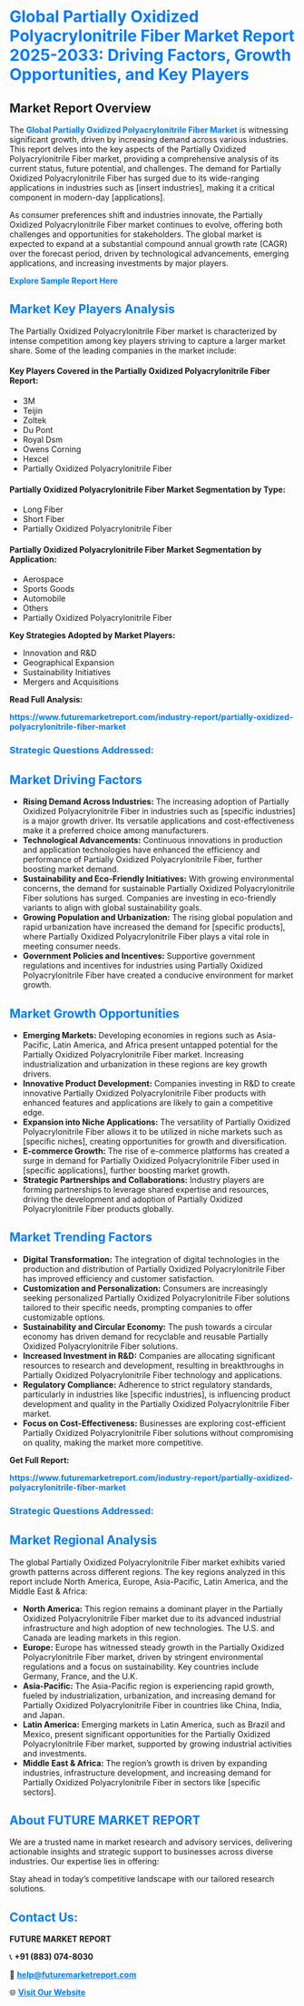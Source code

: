 <h1 style="color: #007BFF;">Global Partially Oxidized Polyacrylonitrile Fiber Market Report 2025-2033: Driving Factors, Growth Opportunities, and Key Players</h1>

<section id="overview">
<h2>Market Report Overview</h2>
<p>The <a href="https://www.futuremarketreport.com/industry-report/partially-oxidized-polyacrylonitrile-fiber-market" style="color: #007BFF; text-decoration: none;"><strong>Global Partially Oxidized Polyacrylonitrile Fiber Market</strong></a> is witnessing significant growth, driven by increasing demand across various industries. This report delves into the key aspects of the Partially Oxidized Polyacrylonitrile Fiber market, providing a comprehensive analysis of its current status, future potential, and challenges. The demand for Partially Oxidized Polyacrylonitrile Fiber has surged due to its wide-ranging applications in industries such as [insert industries], making it a critical component in modern-day [applications].</p>
<p>As consumer preferences shift and industries innovate, the Partially Oxidized Polyacrylonitrile Fiber market continues to evolve, offering both challenges and opportunities for stakeholders. The global market is expected to expand at a substantial compound annual growth rate (CAGR) over the forecast period, driven by technological advancements, emerging applications, and increasing investments by major players.</p>
</section>

<section id="overview">
<p><a href="https://www.futuremarketreport.com/request-sample/reportId=97441" style="color: #007BFF; text-decoration: none;"><strong>Explore Sample Report Here</strong></a></p>
</section>

<section id="key-players">
<h2 style="color: #007BFF;">Market Key Players Analysis</h2>
<p>The Partially Oxidized Polyacrylonitrile Fiber market is characterized by intense competition among key players striving to capture a larger market share. Some of the leading companies in the market include:</p>
<h4>Key Players Covered in the Partially Oxidized Polyacrylonitrile Fiber Report:</h4>
<ul><li>3M</li><li>Teijin</li><li>Zoltek</li><li>Du Pont</li><li>Royal Dsm</li><li>Owens Corning</li><li>Hexcel</li><li>Partially Oxidized Polyacrylonitrile Fiber</li></ul>
<h4>Partially Oxidized Polyacrylonitrile Fiber Market Segmentation by Type:</h4>
<ul><li>Long Fiber</li><li>Short Fiber</li><li>Partially Oxidized Polyacrylonitrile Fiber</li></ul>

<h4>Partially Oxidized Polyacrylonitrile Fiber Market Segmentation by Application:</h4>
<ul><li>Aerospace</li><li>Sports Goods</li><li>Automobile</li><li>Others</li><li>Partially Oxidized Polyacrylonitrile Fiber</li></ul>
<p><strong>Key Strategies Adopted by Market Players:</strong></p>
<ul>
<li>Innovation and R&D</li>
<li>Geographical Expansion</li>
<li>Sustainability Initiatives</li>
<li>Mergers and Acquisitions</li>
</ul>
</section>

<section>
<p><strong>Read Full Analysis: </strong></p><a href="https://www.futuremarketreport.com/industry-report/partially-oxidized-polyacrylonitrile-fiber-market" style="color: #007BFF; text-decoration: none;"><strong>https://www.futuremarketreport.com/industry-report/partially-oxidized-polyacrylonitrile-fiber-market</strong></a>
<h3 style="color: #007BFF;">Strategic Questions Addressed:</h3>
</section>

<section id="driving-factors">
<h2 style="color: #007BFF;">Market Driving Factors</h2>
<ul>
<li><strong>Rising Demand Across Industries:</strong> The increasing adoption of Partially Oxidized Polyacrylonitrile Fiber in industries such as [specific industries] is a major growth driver. Its versatile applications and cost-effectiveness make it a preferred choice among manufacturers.</li>
<li><strong>Technological Advancements:</strong> Continuous innovations in production and application technologies have enhanced the efficiency and performance of Partially Oxidized Polyacrylonitrile Fiber, further boosting market demand.</li>
<li><strong>Sustainability and Eco-Friendly Initiatives:</strong> With growing environmental concerns, the demand for sustainable Partially Oxidized Polyacrylonitrile Fiber solutions has surged. Companies are investing in eco-friendly variants to align with global sustainability goals.</li>
<li><strong>Growing Population and Urbanization:</strong> The rising global population and rapid urbanization have increased the demand for [specific products], where Partially Oxidized Polyacrylonitrile Fiber plays a vital role in meeting consumer needs.</li>
<li><strong>Government Policies and Incentives:</strong> Supportive government regulations and incentives for industries using Partially Oxidized Polyacrylonitrile Fiber have created a conducive environment for market growth.</li>
</ul>
</section>

<section id="growth-opportunities">
<h2 style="color: #007BFF;">Market Growth Opportunities</h2>
<ul>
<li><strong>Emerging Markets:</strong> Developing economies in regions such as Asia-Pacific, Latin America, and Africa present untapped potential for the Partially Oxidized Polyacrylonitrile Fiber market. Increasing industrialization and urbanization in these regions are key growth drivers.</li>
<li><strong>Innovative Product Development:</strong> Companies investing in R&D to create innovative Partially Oxidized Polyacrylonitrile Fiber products with enhanced features and applications are likely to gain a competitive edge.</li>
<li><strong>Expansion into Niche Applications:</strong> The versatility of Partially Oxidized Polyacrylonitrile Fiber allows it to be utilized in niche markets such as [specific niches], creating opportunities for growth and diversification.</li>
<li><strong>E-commerce Growth:</strong> The rise of e-commerce platforms has created a surge in demand for Partially Oxidized Polyacrylonitrile Fiber used in [specific applications], further boosting market growth.</li>
<li><strong>Strategic Partnerships and Collaborations:</strong> Industry players are forming partnerships to leverage shared expertise and resources, driving the development and adoption of Partially Oxidized Polyacrylonitrile Fiber products globally.</li>
</ul>
</section>

<section id="trending-factors">
<h2 style="color: #007BFF;">Market Trending Factors</h2>
<ul>
<li><strong>Digital Transformation:</strong> The integration of digital technologies in the production and distribution of Partially Oxidized Polyacrylonitrile Fiber has improved efficiency and customer satisfaction.</li>
<li><strong>Customization and Personalization:</strong> Consumers are increasingly seeking personalized Partially Oxidized Polyacrylonitrile Fiber solutions tailored to their specific needs, prompting companies to offer customizable options.</li>
<li><strong>Sustainability and Circular Economy:</strong> The push towards a circular economy has driven demand for recyclable and reusable Partially Oxidized Polyacrylonitrile Fiber solutions.</li>
<li><strong>Increased Investment in R&D:</strong> Companies are allocating significant resources to research and development, resulting in breakthroughs in Partially Oxidized Polyacrylonitrile Fiber technology and applications.</li>
<li><strong>Regulatory Compliance:</strong> Adherence to strict regulatory standards, particularly in industries like [specific industries], is influencing product development and quality in the Partially Oxidized Polyacrylonitrile Fiber market.</li>
<li><strong>Focus on Cost-Effectiveness:</strong> Businesses are exploring cost-efficient Partially Oxidized Polyacrylonitrile Fiber solutions without compromising on quality, making the market more competitive.</li>
</ul>
</section>

<section>
<p><strong>Get Full Report: </strong></p><a href="https://www.futuremarketreport.com/industry-report/partially-oxidized-polyacrylonitrile-fiber-market" style="color: #007BFF; text-decoration: none;"><strong>https://www.futuremarketreport.com/industry-report/partially-oxidized-polyacrylonitrile-fiber-market</strong></a>
<h3 style="color: #007BFF;">Strategic Questions Addressed:</h3>
</section>


<section id="regional-analysis">
<h2 style="color: #007BFF;">Market Regional Analysis</h2>
<p>The global Partially Oxidized Polyacrylonitrile Fiber market exhibits varied growth patterns across different regions. The key regions analyzed in this report include North America, Europe, Asia-Pacific, Latin America, and the Middle East & Africa:</p>
<ul>
<li><strong>North America:</strong> This region remains a dominant player in the Partially Oxidized Polyacrylonitrile Fiber market due to its advanced industrial infrastructure and high adoption of new technologies. The U.S. and Canada are leading markets in this region.</li>
<li><strong>Europe:</strong> Europe has witnessed steady growth in the Partially Oxidized Polyacrylonitrile Fiber market, driven by stringent environmental regulations and a focus on sustainability. Key countries include Germany, France, and the U.K.</li>
<li><strong>Asia-Pacific:</strong> The Asia-Pacific region is experiencing rapid growth, fueled by industrialization, urbanization, and increasing demand for Partially Oxidized Polyacrylonitrile Fiber in countries like China, India, and Japan.</li>
<li><strong>Latin America:</strong> Emerging markets in Latin America, such as Brazil and Mexico, present significant opportunities for the Partially Oxidized Polyacrylonitrile Fiber market, supported by growing industrial activities and investments.</li>
<li><strong>Middle East & Africa:</strong> The region’s growth is driven by expanding industries, infrastructure development, and increasing demand for Partially Oxidized Polyacrylonitrile Fiber in sectors like [specific sectors].</li>
</ul>
</section>

<footer>
<h2 style="color: #007BFF;">About FUTURE MARKET REPORT</h2>
<p>We are a trusted name in market research and advisory services, delivering actionable insights and strategic support to businesses across diverse industries. Our expertise lies in offering:</p>

<p>Stay ahead in today’s competitive landscape with our tailored research solutions.</p>

<h2 style="color: #007BFF;">Contact Us:</h2>
<p><strong>FUTURE MARKET REPORT</strong></p>
<p>📞 <strong>+91 (883) 074-8030</strong></p>
<p>📧 <strong><a href="mailto:help@futuremarketreport.com" style="color: #007BFF;">help@futuremarketreport.com</a></strong></p>
<p>🌐 <strong><a href="https://www.futuremarketreport.com/" style="color: #007BFF;">Visit Our Website</a></strong></p>
</footer>